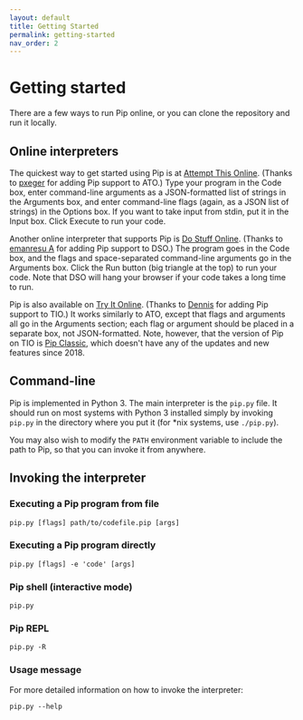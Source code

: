 ```yaml
---
layout: default
title: Getting Started
permalink: getting-started
nav_order: 2
---
```


# Getting started

There are a few ways to run Pip online, or you can clone the repository and run it locally.

## Online interpreters

The quickest way to get started using Pip is at [Attempt This Online](https://ato.pxeger.com/run?L=pip). (Thanks to [pxeger](https://github.com/pxeger) for adding Pip support to ATO.) Type your program in the Code box, enter command-line arguments as a JSON-formatted list of strings in the Arguments box, and enter command-line flags (again, as a JSON list of strings) in the Options box. If you want to take input from stdin, put it in the Input box. Click Execute to run your code.

Another online interpreter that supports Pip is [Do Stuff Online](https://dso.surge.sh/#pip). (Thanks to [emanresu A](https://github.com/chunkybanana) for adding Pip support to DSO.) The program goes in the Code box, and the flags and space-separated command-line arguments go in the Arguments box. Click the Run button (big triangle at the top) to run your code. Note that DSO will hang your browser if your code takes a long time to run.

Pip is also available on [Try It Online](https://tio.run/#pip). (Thanks to [Dennis](https://github.com/DennisMitchell) for adding Pip support to TIO.) It works similarly to ATO, except that flags and arguments all go in the Arguments section; each flag or argument should be placed in a separate box, not JSON-formatted. Note, however, that the version of Pip on TIO is [Pip Classic](pip-classic), which doesn't have any of the updates and new features since 2018.

## Command-line

Pip is implemented in Python 3. The main interpreter is the `pip.py` file. It should run on most systems with Python 3 installed simply by invoking `pip.py` in the directory where you put it (for \*nix systems, use `./pip.py`).

You may also wish to modify the `PATH` environment variable to include the path to Pip, so that you can invoke it from anywhere. 

## Invoking the interpreter

### Executing a Pip program from file

`pip.py [flags] path/to/codefile.pip [args]`

### Executing a Pip program directly

`pip.py [flags] -e 'code' [args]`

### Pip shell (interactive mode)

`pip.py`

### Pip REPL

`pip.py -R`

### Usage message

For more detailed information on how to invoke the interpreter:

`pip.py --help`
